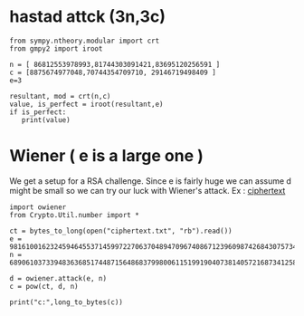 # hastad attck (3n,3c) 
```
from sympy.ntheory.modular import crt
from gmpy2 import iroot

n = [ 86812553978993,81744303091421,83695120256591 ]
c = [8875674977048,70744354709710, 29146719498409 ]
e=3
  
resultant, mod = crt(n,c)
value, is_perfect = iroot(resultant,e)
if is_perfect:
   print(value)
```
# Wiener ( e is a large one )

We get a setup for a RSA challenge. Since e is fairly huge we can assume d might be small so we can try our luck with Wiener's attack. 
Ex : [ciphertext](ciphertext.txt)

```
import owiener
from Crypto.Util.number import *

ct = bytes_to_long(open("ciphertext.txt", "rb").read()) 
e = 98161001623245946455371459972270637048947096740867123960987426843075734419854169415217693040603943985614577854750928453684840929755254248201161248375350238628917413291201125030514500977409961838501076015838508082749034318410808298025858181711613372870289482890074072555265382600388541381732534018133370862587
n = 689061037339483636851744871564868379980061151991904073814057216873412583484720768694905841053416938972235588548525570270575285633894975913717130070544407480547826227398039831409929129742007101671851757453656032161443946817685708282221883187089692065998793742064551244403369599965441075497085384181772038720949

d = owiener.attack(e, n)  
c = pow(ct, d, n)
                                                                
print("c:",long_to_bytes(c))

```
